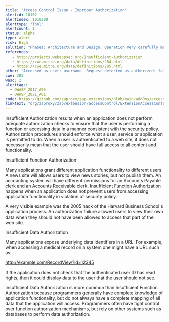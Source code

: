 ```yaml
---
title: "Access Control Issue - Improper Authorization"
alertid: 10102
alertindex: 1010200
alerttype: "Tool"
alertcount: 1
status: alpha
type: alert
risk: High
solution: "Phases: Architecture and Design; Operation Very carefully manage the setting, management, and handling of privileges. Explicitly manage trust zones in the software.  Phase: Architecture and Design\t Ensure that appropriate compartmentalization is built into the system design and that the compartmentalization serves to allow for and further reinforce privilege separation functionality. Architects and designers should rely on the principle of least privilege to decide when it is appropriate to use and to drop system privileges."
references:
   - http://projects.webappsec.org/Insufficient-Authorization
   - https://cwe.mitre.org/data/definitions/284.html
   - https://cwe.mitre.org/data/definitions/285.html
other: "Accessed as user: username  Request detected as authorized: false. The defined access rule for resource is that access should be: Allowed."
cwe: 205
wasc: 2
alerttags: 
  - OWASP_2017_A05
  - OWASP_2021_A01
code: https://github.com/zaproxy/zap-extensions/blob/main/addOns/accessControl/src/main/java/org/zaproxy/zap/extension/accessControl/ExtensionAccessControl.java
linktext: "org/zaproxy/zap/extension/accessControl/ExtensionAccessControl.java"
---
```

Insufficient Authorization results when an application does not perform adequate authorization checks to ensure that the user is performing a function or accessing data in a manner consistent with the security policy. Authorization procedures should enforce what a user, service or application is permitted to do. When a user is authenticated to a web site, it does not necessarily mean that the user should have full access to all content and functionality.

Insufficient Function Authorization

Many applications grant different application functionality to different users. A news site will allows users to view news stories, but not publish them. An accounting system will have different permissions for an Accounts Payable clerk and an Accounts Receivable clerk. Insufficient Function Authorization happens when an application does not prevent users from accessing application functionality in violation of security policy.

A very visible example was the 2005 hack of the Harvard Business School's application process. An authorization failure allowed users to view their own data when they should not have been allowed to access that part of the web site.
 
Insufficient Data Authorization

Many applications expose underlying data identifiers in a URL. For example, when accessing a medical record on a system one might have a URL such as:

http://example.com/RecordView?id=12345

If the application does not check that the authenticated user ID has read rights, then it could display data to the user that the user should not see.

Insufficient Data Authorization is more common than Insufficient Function Authorization because programmers generally have complete knowledge of application functionality, but do not always have a complete mapping of all data that the application will access. Programmers often have tight control over function authorization mechanisms, but rely on other systems such as databases to perform data authorization.
